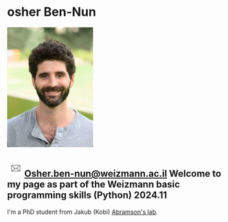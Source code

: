 # osher Ben-Nun
<img src="/pictures/my_pic.jpg" width="200" align="center">

<img src="/pictures/email-icon.jpg" width="40" style="border-radius: 15px;">Osher.ben-nun@weizmann.ac.il 
Welcome to my page as part of the Weizmann basic programming skills (Python) 2024.11
---

I'm a PhD student from Jakub (Kobi) [Abramson's lab](https://www.weizmann.ac.il/dept/irb/abramson/).
